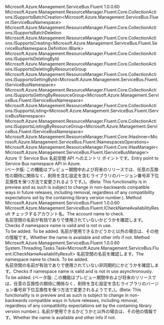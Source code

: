 <Type Name="IServiceBusNamespaces" FullName="Microsoft.Azure.Management.ServiceBus.Fluent.IServiceBusNamespaces">
  <TypeSignature Language="C#" Value="public interface IServiceBusNamespaces : Microsoft.Azure.Management.ResourceManager.Fluent.Core.CollectionActions.ISupportsBatchCreation&lt;Microsoft.Azure.Management.ServiceBus.Fluent.IServiceBusNamespace&gt;, Microsoft.Azure.Management.ResourceManager.Fluent.Core.CollectionActions.ISupportsBatchDeletion, Microsoft.Azure.Management.ResourceManager.Fluent.Core.CollectionActions.ISupportsCreating&lt;Microsoft.Azure.Management.ServiceBus.Fluent.ServiceBusNamespace.Definition.IBlank&gt;, Microsoft.Azure.Management.ResourceManager.Fluent.Core.CollectionActions.ISupportsDeletingById, Microsoft.Azure.Management.ResourceManager.Fluent.Core.CollectionActions.ISupportsDeletingByResourceGroup, Microsoft.Azure.Management.ResourceManager.Fluent.Core.CollectionActions.ISupportsGettingById&lt;Microsoft.Azure.Management.ServiceBus.Fluent.IServiceBusNamespace&gt;, Microsoft.Azure.Management.ResourceManager.Fluent.Core.CollectionActions.ISupportsGettingByResourceGroup&lt;Microsoft.Azure.Management.ServiceBus.Fluent.IServiceBusNamespace&gt;, Microsoft.Azure.Management.ResourceManager.Fluent.Core.CollectionActions.ISupportsListing&lt;Microsoft.Azure.Management.ServiceBus.Fluent.IServiceBusNamespace&gt;, Microsoft.Azure.Management.ResourceManager.Fluent.Core.CollectionActions.ISupportsListingByResourceGroup&lt;Microsoft.Azure.Management.ServiceBus.Fluent.IServiceBusNamespace&gt;, Microsoft.Azure.Management.ResourceManager.Fluent.Core.IHasInner&lt;Microsoft.Azure.Management.ServiceBus.Fluent.INamespacesOperations&gt;, Microsoft.Azure.Management.ResourceManager.Fluent.Core.IHasManager&lt;Microsoft.Azure.Management.ServiceBus.Fluent.IServiceBusManager&gt;" />
  <TypeSignature Language="ILAsm" Value=".class public interface auto ansi abstract IServiceBusNamespaces implements class Microsoft.Azure.Management.ResourceManager.Fluent.Core.CollectionActions.ISupportsBatchCreation`1&lt;class Microsoft.Azure.Management.ServiceBus.Fluent.IServiceBusNamespace&gt;, class Microsoft.Azure.Management.ResourceManager.Fluent.Core.CollectionActions.ISupportsBatchDeletion, class Microsoft.Azure.Management.ResourceManager.Fluent.Core.CollectionActions.ISupportsCreating`1&lt;class Microsoft.Azure.Management.ServiceBus.Fluent.ServiceBusNamespace.Definition.IBlank&gt;, class Microsoft.Azure.Management.ResourceManager.Fluent.Core.CollectionActions.ISupportsDeletingById, class Microsoft.Azure.Management.ResourceManager.Fluent.Core.CollectionActions.ISupportsDeletingByResourceGroup, class Microsoft.Azure.Management.ResourceManager.Fluent.Core.CollectionActions.ISupportsGettingById`1&lt;class Microsoft.Azure.Management.ServiceBus.Fluent.IServiceBusNamespace&gt;, class Microsoft.Azure.Management.ResourceManager.Fluent.Core.CollectionActions.ISupportsGettingByResourceGroup`1&lt;class Microsoft.Azure.Management.ServiceBus.Fluent.IServiceBusNamespace&gt;, class Microsoft.Azure.Management.ResourceManager.Fluent.Core.CollectionActions.ISupportsListing`1&lt;class Microsoft.Azure.Management.ServiceBus.Fluent.IServiceBusNamespace&gt;, class Microsoft.Azure.Management.ResourceManager.Fluent.Core.CollectionActions.ISupportsListingByResourceGroup`1&lt;class Microsoft.Azure.Management.ServiceBus.Fluent.IServiceBusNamespace&gt;, class Microsoft.Azure.Management.ResourceManager.Fluent.Core.IBeta, class Microsoft.Azure.Management.ResourceManager.Fluent.Core.IHasInner`1&lt;class Microsoft.Azure.Management.ServiceBus.Fluent.INamespacesOperations&gt;, class Microsoft.Azure.Management.ResourceManager.Fluent.Core.IHasManager`1&lt;class Microsoft.Azure.Management.ServiceBus.Fluent.IServiceBusManager&gt;" />
  <TypeSignature Language="DocId" Value="T:Microsoft.Azure.Management.ServiceBus.Fluent.IServiceBusNamespaces" />
  <TypeSignature Language="VB.NET" Value="Public Interface IServiceBusNamespaces&#xA;Implements IHasInner(Of INamespacesOperations), IHasManager(Of IServiceBusManager), ISupportsBatchCreation(Of IServiceBusNamespace), ISupportsBatchDeletion, ISupportsCreating(Of IBlank), ISupportsDeletingById, ISupportsDeletingByResourceGroup, ISupportsGettingById(Of IServiceBusNamespace), ISupportsGettingByResourceGroup(Of IServiceBusNamespace), ISupportsListing(Of IServiceBusNamespace), ISupportsListingByResourceGroup(Of IServiceBusNamespace)" />
  <TypeSignature Language="F#" Value="type IServiceBusNamespaces = interface&#xA;    interface ISupportsCreating&lt;IBlank&gt;&#xA;    interface ISupportsBatchCreation&lt;IServiceBusNamespace&gt;&#xA;    interface ISupportsBatchDeletion&#xA;    interface IBeta&#xA;    interface ISupportsListing&lt;IServiceBusNamespace&gt;&#xA;    interface ISupportsListingByResourceGroup&lt;IServiceBusNamespace&gt;&#xA;    interface ISupportsGettingByResourceGroup&lt;IServiceBusNamespace&gt;&#xA;    interface ISupportsGettingById&lt;IServiceBusNamespace&gt;&#xA;    interface ISupportsDeletingById&#xA;    interface ISupportsDeletingByResourceGroup&#xA;    interface IHasManager&lt;IServiceBusManager&gt;&#xA;    interface IHasInner&lt;INamespacesOperations&gt;" />
  <AssemblyInfo>
    <AssemblyName>Microsoft.Azure.Management.ServiceBus.Fluent</AssemblyName>
    <AssemblyVersion>1.0.0.60</AssemblyVersion>
  </AssemblyInfo>
  <Interfaces>
    <Interface>
      <InterfaceName>Microsoft.Azure.Management.ResourceManager.Fluent.Core.CollectionActions.ISupportsBatchCreation&lt;Microsoft.Azure.Management.ServiceBus.Fluent.IServiceBusNamespace&gt;</InterfaceName>
    </Interface>
    <Interface>
      <InterfaceName>Microsoft.Azure.Management.ResourceManager.Fluent.Core.CollectionActions.ISupportsBatchDeletion</InterfaceName>
    </Interface>
    <Interface>
      <InterfaceName>Microsoft.Azure.Management.ResourceManager.Fluent.Core.CollectionActions.ISupportsCreating&lt;Microsoft.Azure.Management.ServiceBus.Fluent.ServiceBusNamespace.Definition.IBlank&gt;</InterfaceName>
    </Interface>
    <Interface>
      <InterfaceName>Microsoft.Azure.Management.ResourceManager.Fluent.Core.CollectionActions.ISupportsDeletingById</InterfaceName>
    </Interface>
    <Interface>
      <InterfaceName>Microsoft.Azure.Management.ResourceManager.Fluent.Core.CollectionActions.ISupportsDeletingByResourceGroup</InterfaceName>
    </Interface>
    <Interface>
      <InterfaceName>Microsoft.Azure.Management.ResourceManager.Fluent.Core.CollectionActions.ISupportsGettingById&lt;Microsoft.Azure.Management.ServiceBus.Fluent.IServiceBusNamespace&gt;</InterfaceName>
    </Interface>
    <Interface>
      <InterfaceName>Microsoft.Azure.Management.ResourceManager.Fluent.Core.CollectionActions.ISupportsGettingByResourceGroup&lt;Microsoft.Azure.Management.ServiceBus.Fluent.IServiceBusNamespace&gt;</InterfaceName>
    </Interface>
    <Interface>
      <InterfaceName>Microsoft.Azure.Management.ResourceManager.Fluent.Core.CollectionActions.ISupportsListing&lt;Microsoft.Azure.Management.ServiceBus.Fluent.IServiceBusNamespace&gt;</InterfaceName>
    </Interface>
    <Interface>
      <InterfaceName>Microsoft.Azure.Management.ResourceManager.Fluent.Core.CollectionActions.ISupportsListingByResourceGroup&lt;Microsoft.Azure.Management.ServiceBus.Fluent.IServiceBusNamespace&gt;</InterfaceName>
    </Interface>
    <Interface>
      <InterfaceName>Microsoft.Azure.Management.ResourceManager.Fluent.Core.IHasInner&lt;Microsoft.Azure.Management.ServiceBus.Fluent.INamespacesOperations&gt;</InterfaceName>
    </Interface>
    <Interface>
      <InterfaceName>Microsoft.Azure.Management.ResourceManager.Fluent.Core.IHasManager&lt;Microsoft.Azure.Management.ServiceBus.Fluent.IServiceBusManager&gt;</InterfaceName>
    </Interface>
  </Interfaces>
  <Docs>
    <summary>
            <span data-ttu-id="e2c29-101">Azure で Service Bus 名前空間 API へのエントリ ポイントです。</span><span class="sxs-lookup"><span data-stu-id="e2c29-101">Entry point to Service Bus namespace API in Azure.</span></span>
            </summary>
    <remarks>
            <span data-ttu-id="e2c29-102">(ベータ版: この機能はプレビュー期間中および将来のリリースでは、任意の互換性の期待に関係なく、削除を含む設定を含むライブラリのバージョン番号非下位互換性を保つ方法で変更されるようです。)。</span><span class="sxs-lookup"><span data-stu-id="e2c29-102">(Beta: This functionality is in preview and as such is subject to change in non-backwards compatible ways in future releases, including removal, regardless of any compatibility expectations set by the containing library version number.).</span></span>
            </remarks>
  </Docs>
  <Members>
    <Member MemberName="CheckNameAvailability">
      <MemberSignature Language="C#" Value="public Microsoft.Azure.Management.ServiceBus.Fluent.ICheckNameAvailabilityResult CheckNameAvailability (string name);" />
      <MemberSignature Language="ILAsm" Value=".method public hidebysig newslot virtual instance class Microsoft.Azure.Management.ServiceBus.Fluent.ICheckNameAvailabilityResult CheckNameAvailability(string name) cil managed" />
      <MemberSignature Language="DocId" Value="M:Microsoft.Azure.Management.ServiceBus.Fluent.IServiceBusNamespaces.CheckNameAvailability(System.String)" />
      <MemberSignature Language="VB.NET" Value="Public Function CheckNameAvailability (name As String) As ICheckNameAvailabilityResult" />
      <MemberSignature Language="F#" Value="abstract member CheckNameAvailability : string -&gt; Microsoft.Azure.Management.ServiceBus.Fluent.ICheckNameAvailabilityResult" Usage="iServiceBusNamespaces.CheckNameAvailability name" />
      <MemberType>Method</MemberType>
      <AssemblyInfo>
        <AssemblyName>Microsoft.Azure.Management.ServiceBus.Fluent</AssemblyName>
        <AssemblyVersion>1.0.0.60</AssemblyVersion>
      </AssemblyInfo>
      <ReturnValue>
        <ReturnType>Microsoft.Azure.Management.ServiceBus.Fluent.ICheckNameAvailabilityResult</ReturnType>
      </ReturnValue>
      <Parameters>
        <Parameter Name="name" Type="System.String" />
      </Parameters>
      <Docs>
        <param name="name"><span data-ttu-id="e2c29-103">チェックするアカウント名。</span><span class="sxs-lookup"><span data-stu-id="e2c29-103">The account name to check.</span></span></param>
        <summary>
            <span data-ttu-id="e2c29-104">名前空間の名前が有効でありで使用されていないかどうかを確認します。</span><span class="sxs-lookup"><span data-stu-id="e2c29-104">Checks if namespace name is valid and is not in use.</span></span>
            </summary>
        <returns>To be added.</returns>
        <remarks>To be added.</remarks>
        <return><span data-ttu-id="e2c29-105">名前が使用できるかどうかと以外の場合は、その他の情報です。</span><span class="sxs-lookup"><span data-stu-id="e2c29-105">Whether the name is available and other info if not.</span></span></return>
      </Docs>
    </Member>
    <Member MemberName="CheckNameAvailabilityAsync">
      <MemberSignature Language="C#" Value="public System.Threading.Tasks.Task&lt;Microsoft.Azure.Management.ServiceBus.Fluent.ICheckNameAvailabilityResult&gt; CheckNameAvailabilityAsync (string name, System.Threading.CancellationToken cancellationToken = null);" />
      <MemberSignature Language="ILAsm" Value=".method public hidebysig newslot virtual instance class System.Threading.Tasks.Task`1&lt;class Microsoft.Azure.Management.ServiceBus.Fluent.ICheckNameAvailabilityResult&gt; CheckNameAvailabilityAsync(string name, valuetype System.Threading.CancellationToken cancellationToken) cil managed" />
      <MemberSignature Language="DocId" Value="M:Microsoft.Azure.Management.ServiceBus.Fluent.IServiceBusNamespaces.CheckNameAvailabilityAsync(System.String,System.Threading.CancellationToken)" />
      <MemberSignature Language="F#" Value="abstract member CheckNameAvailabilityAsync : string * System.Threading.CancellationToken -&gt; System.Threading.Tasks.Task&lt;Microsoft.Azure.Management.ServiceBus.Fluent.ICheckNameAvailabilityResult&gt;" Usage="iServiceBusNamespaces.CheckNameAvailabilityAsync (name, cancellationToken)" />
      <MemberType>Method</MemberType>
      <AssemblyInfo>
        <AssemblyName>Microsoft.Azure.Management.ServiceBus.Fluent</AssemblyName>
        <AssemblyVersion>1.0.0.60</AssemblyVersion>
      </AssemblyInfo>
      <ReturnValue>
        <ReturnType>System.Threading.Tasks.Task&lt;Microsoft.Azure.Management.ServiceBus.Fluent.ICheckNameAvailabilityResult&gt;</ReturnType>
      </ReturnValue>
      <Parameters>
        <Parameter Name="name" Type="System.String" />
        <Parameter Name="cancellationToken" Type="System.Threading.CancellationToken" />
      </Parameters>
      <Docs>
        <param name="name"><span data-ttu-id="e2c29-106">名前空間の名前を確認します。</span><span class="sxs-lookup"><span data-stu-id="e2c29-106">The namespace name to check.</span></span></param>
        <param name="cancellationToken">To be added.</param>
        <summary>
            <span data-ttu-id="e2c29-107">名前空間の名前が有効でありで使用されていない非同期的にかどうかを確認します。</span><span class="sxs-lookup"><span data-stu-id="e2c29-107">Checks if namespace name is valid and is not in use asynchronously.</span></span>
            </summary>
        <returns>To be added.</returns>
        <remarks>
            <span data-ttu-id="e2c29-108">(ベータ版: この機能はプレビュー期間中および将来のリリースでは、任意の互換性の期待に関係なく、削除を含む設定を含むライブラリのバージョン番号非下位互換性を保つ方法で変更されるようです。)。</span><span class="sxs-lookup"><span data-stu-id="e2c29-108">(Beta: This functionality is in preview and as such is subject to change in non-backwards compatible ways in future releases, including removal, regardless of any compatibility expectations set by the containing library version number.).</span></span>
            </remarks>
        <return><span data-ttu-id="e2c29-109">名前が使用できるかどうかと以外の場合は、その他の情報です。</span><span class="sxs-lookup"><span data-stu-id="e2c29-109">Whether the name is available and other info if not.</span></span></return>
      </Docs>
    </Member>
  </Members>
</Type>
